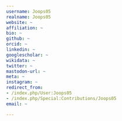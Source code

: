 ```yaml
---
username: Joops05
realname: Joops05
website: ~
affiliation: ~
bio: ~
github: ~
orcid: ~
linkedin: ~
googlescholar: ~
wikidata: ~
twitter: ~
mastodon-url: ~
meta: ~
instagram: ~
redirect_from:
- /index.php/User:Joops05
- /index.php/Special:Contributions/Joops05
email: ~

---
```

